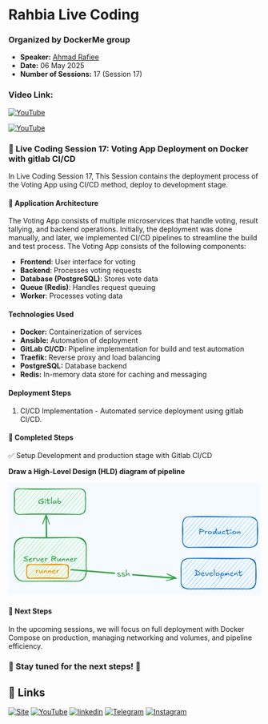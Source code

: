
# Rahbia Live Coding
### Organized by DockerMe group
  - **Speaker:** [Ahmad Rafiee](https://www.linkedin.com/in/ahmad-rafiee)
  - **Date:** 06 May 2025
  - **Number of Sessions:** 17 (Session 17)

### Video Link:
[![YouTube](http://i.ytimg.com/vi/RW6pWGH3BiM/hqdefault.jpg)](https://www.youtube.com/live/RW6pWGH3BiM)

[![YouTube](http://i.ytimg.com/vi/oUsnTQMRHIQ/hqdefault.jpg)](https://www.youtube.com/live/oUsnTQMRHIQ)


### 🔴 Live Coding Session 17: Voting App Deployment on Docker with gitlab CI/CD

In Live Coding Session 17, This Session contains the deployment process of the Voting App using CI/CD method, deploy to development stage.

#### 📌 Application Architecture
The Voting App consists of multiple microservices that handle voting, result tallying, and backend operations. Initially, the deployment was done manually, and later, we implemented CI/CD pipelines to streamline the build and test process.
The Voting App consists of the following components:

  - **Frontend**: User interface for voting
  - **Backend**: Processes voting requests
  - **Database (PostgreSQL)**: Stores vote data
  - **Queue (Redis)**: Handles request queuing
  - **Worker**: Processes voting data


#### Technologies Used

  - **Docker:** Containerization of services
  - **Ansible:** Automation of deployment
  - **GitLab CI/CD:** Pipeline implementation for build and test automation
  - **Traefik:** Reverse proxy and load balancing
  - **PostgreSQL:** Database backend
  - **Redis:** In-memory data store for caching and messaging

#### Deployment Steps
  1. CI/CD Implementation
    - Automated service deployment using gitlab CI/CD.


#### 🚀 Completed Steps
✅ Setup Development and production stage with Gitlab CI/CD

**Draw a High-Level Design (HLD) diagram of pipeline**

![HLD](../images/CICD-Deployment.png)

#### 📌 Next Steps
In the upcoming sessions, we will focus on full deployment with Docker Compose on production, managing networking and volumes, and pipeline efficiency.

### 📢 Stay tuned for the next steps! 🚀


## 🔗 Links
[![Site](https://img.shields.io/badge/Dockerme.ir-0A66C2?style=for-the-badge&logo=docker&logoColor=white)](https://dockerme.ir/)
[![YouTube](https://img.shields.io/badge/youtube-FF0000?style=for-the-badge&logo=youtube&logoColor=white)](https://youtube.com/@dockerme)
[![linkedin](https://img.shields.io/badge/linkedin-0A66C2?style=for-the-badge&logo=linkedin&logoColor=white)](https://www.linkedin.com/in/ahmad-rafiee/)
[![Telegram](https://img.shields.io/badge/telegram-0A66C2?style=for-the-badge&logo=telegram&logoColor=white)](https://t.me/dockerme)
[![Instagram](https://img.shields.io/badge/instagram-FF0000?style=for-the-badge&logo=instagram&logoColor=white)](https://instagram.com/dockerme)